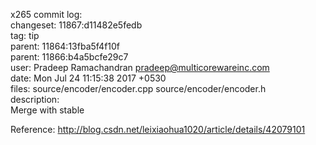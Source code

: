 x265 commit log:<br>
changeset:   11867:d11482e5fedb<br>
tag:         tip<br>
parent:      11864:13fba5f4f10f<br>
parent:      11866:b4a5bcfe29c7<br>
user:        Pradeep Ramachandran <pradeep@multicorewareinc.com><br>
date:        Mon Jul 24 11:15:38 2017 +0530<br>
files:       source/encoder/encoder.cpp source/encoder/encoder.h<br>
description:<br>
Merge with stable<br>

Reference: http://blog.csdn.net/leixiaohua1020/article/details/42079101
